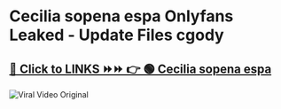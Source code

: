 
 # Cecilia sopena espa Onlyfans Leaked - Update Files cgody

## <h2><a href="https://clipsfans.com/Cecilia_sopena_espa&ref=git">🔗 Click to LINKS ⏩⏩ 👉 🟢 Cecilia sopena espa </a></h2>

<a href="https://clipsfans.com/Cecilia_sopena_espa&ref=git" rel="nofollow" data-target="animated-image.originalLink"><img src="https://i.ibb.co.com/xMMVF88/686577567.gif" alt="Viral Video Original" style="max-width: 100%; display: inline-block;" data-target="animated-image.originalImage"></a>

